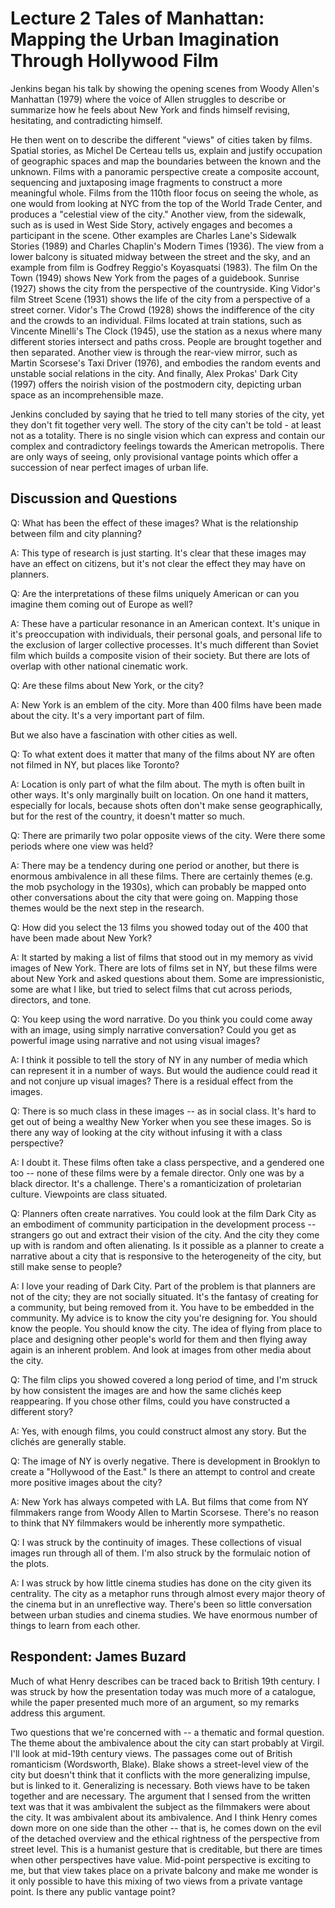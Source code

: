 # Lecture 2 Tales of Manhattan: Mapping the Urban Imagination Through Hollywood Film

Jenkins began his talk by showing the opening scenes from Woody Allen's Manhattan (1979) where the voice of Allen struggles to describe or summarize how he feels about New York and finds himself revising, hesitating, and contradicting himself.  

He then went on to describe the different "views" of cities taken by films. Spatial stories, as Michel De Certeau tells us, explain and justify occupation of geographic spaces and map the boundaries between the known and the unknown. Films with a panoramic perspective create a composite account, sequencing and juxtaposing image fragments to construct a more meaningful whole. Films from the 110th floor focus on seeing the whole, as one would from looking at NYC from the top of the World Trade Center, and produces a "celestial view of the city." Another view, from the sidewalk, such as is used in West Side Story, actively engages and becomes a participant in the scene. Other examples are Charles Lane's Sidewalk Stories (1989) and Charles Chaplin's Modern Times (1936). The view from a lower balcony is situated midway between the street and the sky, and an example from film is Godfrey Reggio's Koyasquatsi (1983). The film On the Town (1949) shows New York from the pages of a guidebook. Sunrise (1927) shows the city from the perspective of the countryside. King Vidor's film Street Scene (1931) shows the life of the city from a perspective of a street corner. Vidor's The Crowd (1928) shows the indifference of the city and the crowds to an individual. Films located at train stations, such as Vincente Minelli's The Clock (1945), use the station as a nexus where many different stories intersect and paths cross. People are brought together and then separated. Another view is through the rear-view mirror, such as Martin Scorsese's Taxi Driver (1976), and embodies the random events and unstable social relations in the city. And finally, Alex Prokas' Dark City (1997) offers the noirish vision of the postmodern city, depicting urban space as an incomprehensible maze.  

Jenkins concluded by saying that he tried to tell many stories of the city, yet they don't fit together very well. The story of the city can't be told - at least not as a totality. There is no single vision which can express and contain our complex and contradictory feelings towards the American metropolis. There are only ways of seeing, only provisional vantage points which offer a succession of near perfect images of urban life.  

## Discussion and Questions 

Q: What has been the effect of these images? What is the relationship between film and city planning? 

A: This type of research is just starting. It's clear that these images may have an effect on citizens, but it's not clear the effect they may have on planners.  

Q: Are the interpretations of these films uniquely American or can you imagine them coming out of Europe as well? 

A: These have a particular resonance in an American context. It's unique in it's preoccupation with individuals, their personal goals, and personal life to the exclusion of larger collective processes. It's much different than Soviet film which builds a composite vision of their society. But there are lots of overlap with other national cinematic work.  

Q: Are these films about New York, or the city?  

A: New York is an emblem of the city. More than 400 films have been made about the city. It's a very important part of film.  

But we also have a fascination with other cities as well.  

Q: To what extent does it matter that many of the films about NY are often not filmed in NY, but places like Toronto? 

A: Location is only part of what the film about. The myth is often built in other ways. It's only marginally built on location. On one hand it matters, especially for locals, because shots often don't make sense geographically, but for the rest of the country, it doesn't matter so much. 

Q: There are primarily two polar opposite views of the city. Were there some periods where one view was held? 

A: There may be a tendency during one period or another, but there is enormous ambivalence in all these films. There are certainly themes (e.g. the mob psychology in the 1930s), which can probably be mapped onto other conversations about the city that were going on. Mapping those themes would be the next step in the research.  

Q: How did you select the 13 films you showed today out of the 400 that have been made about New York? 

A: It started by making a list of films that stood out in my memory as vivid images of New York. There are lots of films set in NY, but these films were about New York and asked questions about them. Some are impressionistic, some are what I like, but tried to select films that cut across periods, directors, and tone.  

Q: You keep using the word narrative. Do you think you could come away with an image, using simply narrative conversation? Could you get as powerful image using narrative and not using visual images? 

A: I think it possible to tell the story of NY in any number of media which can represent it in a number of ways. But would the audience could read it and not conjure up visual images? There is a residual effect from the images. 

Q: There is so much class in these images -- as in social class. It's hard to get out of being a wealthy New Yorker when you see these images. So is there any way of looking at the city without infusing it with a class perspective? 

A: I doubt it. These films often take a class perspective, and a gendered one too -- none of these films were by a female director. Only one was by a black director. It's a challenge. There's a romanticization of proletarian culture. Viewpoints are class situated. 

Q: Planners often create narratives. You could look at the film Dark City as an embodiment of community participation in the development process -- strangers go out and extract their vision of the city. And the city they come up with is random and often alienating. Is it possible as a planner to create a narrative about a city that is responsive to the heterogeneity of the city, but still make sense to people? 

A: I love your reading of Dark City. Part of the problem is that planners are not of the city; they are not socially situated. It's the fantasy of creating for a community, but being removed from it. You have to be embedded in the community. My advice is to know the city you're designing for. You should know the people. You should know the city. The idea of flying from place to place and designing other people's world for them and then flying away again is an inherent problem. And look at images from other media about the city.  

Q: The film clips you showed covered a long period of time, and I'm struck by how consistent the images are and how the same clichés keep reappearing. If you chose other films, could you have constructed a different story? 

A: Yes, with enough films, you could construct almost any story. But the clichés are generally stable. 

Q: The image of NY is overly negative. There is development in Brooklyn to create a "Hollywood of the East." Is there an attempt to control and create more positive images about the city? 

A: New York has always competed with LA. But films that come from NY filmmakers range from Woody Allen to Martin Scorsese. There's no reason to think that NY filmmakers would be inherently more sympathetic.  

Q: I was struck by the continuity of images. These collections of visual images run through all of them. I'm also struck by the formulaic notion of the plots.  

A: I was struck by how little cinema studies has done on the city given its centrality. The city as a metaphor runs through almost every major theory of the cinema but in an unreflective way. There's been so little conversation between urban studies and cinema studies. We have enormous number of things to learn from each other.  

## Respondent: James Buzard 

Much of what Henry describes can be traced back to British 19th century. I was struck by how the presentation today was much more of a catalogue, while the paper presented much more of an argument, so my remarks address this argument. 

Two questions that we're concerned with -- a thematic and formal question. The theme about the ambivalence about the city can start probably at Virgil. I'll look at mid-19th century views. The passages come out of British romanticism (Wordsworth, Blake). Blake shows a street-level view of the city but doesn't think that it conflicts with the more generalizing impulse, but is linked to it. Generalizing is necessary. Both views have to be taken together and are necessary. The argument that I sensed from the written text was that it was ambivalent the subject as the filmmakers were about the city. It was ambivalent about its ambivalence. And I think Henry comes down more on one side than the other -- that is, he comes down on the evil of the detached overview and the ethical rightness of the perspective from street level. This is a humanist gesture that is creditable, but there are times when other perspectives have value. Mid-point perspective is exciting to me, but that view takes place on a private balcony and make me wonder is it only possible to have this mixing of two views from a private vantage point. Is there any public vantage point? 
